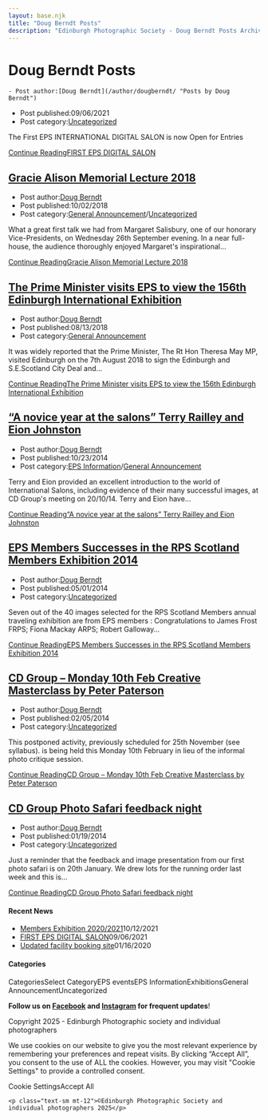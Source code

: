 ```yaml
---
layout: base.njk
title: "Doug Berndt Posts"
description: "Edinburgh Photographic Society - Doug Berndt Posts Archive"
---
```


<div class="container mx-auto px-4 py-8">
  <div class="prose max-w-3xl mx-auto">
    <h1 class="text-3xl font-bold mb-6">Doug Berndt Posts</h1>

    - Post author:[Doug Berndt](/author/dougberndt/ "Posts by Doug Berndt")
- Post published:09/06/2021
- Post category:[Uncategorized](/category/uncategorized/)

The First EPS INTERNATIONAL DIGITAL SALON is now Open for Entries

[Continue ReadingFIRST EPS DIGITAL SALON](/uncategorized/19611/)

## [Gracie Alison Memorial Lecture 2018](/uncategorized/gracie-alison-memorial-lecture-2018/)

- Post author:[Doug Berndt](/author/dougberndt/ "Posts by Doug Berndt")
- Post published:10/02/2018
- Post category:[General Announcement](/category/announcement/)/[Uncategorized](/category/uncategorized/)

What a great first talk we had from Margaret Salisbury, one of our honorary Vice-Presidents, on Wednesday 26th September evening. In a near full-house, the audience thoroughly enjoyed Margaret's inspirational…

[Continue ReadingGracie Alison Memorial Lecture 2018](/uncategorized/gracie-alison-memorial-lecture-2018/)

## [The Prime Minister visits EPS to view the 156th Edinburgh International Exhibition](/announcement/the-prime-minister-visits-eps-to-view-the-156th-edinburgh-international-exhibition/)

- Post author:[Doug Berndt](/author/dougberndt/ "Posts by Doug Berndt")
- Post published:08/13/2018
- Post category:[General Announcement](/category/announcement/)

It was widely reported that the Prime Minister, The Rt Hon Theresa May MP, visited Edinburgh on the 7th August 2018 to sign the Edinburgh and S.E.Scotland City Deal and…

[Continue ReadingThe Prime Minister visits EPS to view the 156th Edinburgh International Exhibition](/announcement/the-prime-minister-visits-eps-to-view-the-156th-edinburgh-international-exhibition/)

## [“A novice year at the salons” Terry Railley and Eion Johnston](/eps_information/a-novice-year-at-the-salons-terry-railley-and-eion-johnston/)

- Post author:[Doug Berndt](/author/dougberndt/ "Posts by Doug Berndt")
- Post published:10/23/2014
- Post category:[EPS Information](/category/eps_information/)/[General Announcement](/category/announcement/)

Terry and Eion provided an excellent introduction to the world of International Salons, including evidence of their many successful images, at CD Group's meeting on 20/10/14. Terry and Eion have…

[Continue Reading“A novice year at the salons” Terry Railley and Eion Johnston](/eps_information/a-novice-year-at-the-salons-terry-railley-and-eion-johnston/)

## [EPS Members Successes in the RPS Scotland Members Exhibition 2014](/uncategorized/eps-members-successes-in-the-rps-scotland-members-exhibition-2014/)

- Post author:[Doug Berndt](/author/dougberndt/ "Posts by Doug Berndt")
- Post published:05/01/2014
- Post category:[Uncategorized](/category/uncategorized/)

Seven out of the 40 images selected for the RPS Scotland Members annual traveling exhibition are from EPS members : Congratulations to James Frost FRPS; Fiona Mackay ARPS; Robert Galloway…

[Continue ReadingEPS Members Successes in the RPS Scotland Members Exhibition 2014](/uncategorized/eps-members-successes-in-the-rps-scotland-members-exhibition-2014/)

## [CD Group – Monday 10th Feb Creative Masterclass by Peter Paterson](/uncategorized/cd-group-monday-10th-feb-creative-masterclass-by-peter-paterson/)

- Post author:[Doug Berndt](/author/dougberndt/ "Posts by Doug Berndt")
- Post published:02/05/2014
- Post category:[Uncategorized](/category/uncategorized/)

This postponed activity, previously scheduled for 25th November (see syllabus). is being held this Monday 10th February in lieu of the informal photo critique session.

[Continue ReadingCD Group – Monday 10th Feb Creative Masterclass by Peter Paterson](/uncategorized/cd-group-monday-10th-feb-creative-masterclass-by-peter-paterson/)

## [CD Group Photo Safari feedback night](/uncategorized/cd-group-photo-safari-feedback-night/)

- Post author:[Doug Berndt](/author/dougberndt/ "Posts by Doug Berndt")
- Post published:01/19/2014
- Post category:[Uncategorized](/category/uncategorized/)

Just a reminder that the feedback and image presentation from our first photo safari is on 20th January. We drew lots for the running order last week and this is…

[Continue ReadingCD Group Photo Safari feedback night](/uncategorized/cd-group-photo-safari-feedback-night/)

#### Recent News

- [Members Exhibition 2020/2021](/uncategorized/20207/)10/12/2021
- [FIRST EPS DIGITAL SALON](/uncategorized/19611/)09/06/2021
- [Updated facility booking site](/eps_information/updated-facility-booking-site/)01/16/2020

#### Categories
CategoriesSelect CategoryEPS eventsEPS InformationExhibitionsGeneral AnnouncementUncategorized

**Follow us on [Facebook](https://www.facebook.com/EdinburghPhotographicSociety/) and [Instagram](https://www.instagram.com/edinburghphotographicsociety) for frequent updates**!

 Copyright 2025 - Edinburgh Photographic society and individual photographers

We use cookies on our website to give you the most relevant experience by remembering your preferences and repeat visits. By clicking “Accept All”, you consent to the use of ALL the cookies. However, you may visit "Cookie Settings" to provide a controlled consent.

Cookie SettingsAccept All

    <p class="text-sm mt-12">©Edinburgh Photographic Society and individual photographers 2025</p>
  </div>
</div>